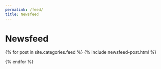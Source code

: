 ```yaml
---
permalink: /feed/
title: Newsfeed
---
```


<h1 class="page-title">Newsfeed</h1>
<div>
  {% for post in site.categories.feed %}
        {% include newsfeed-post.html %}

{% endfor %}

</div>
